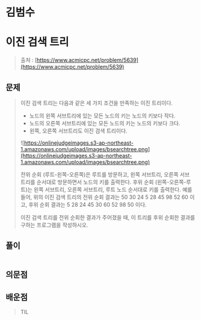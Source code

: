 # 김범수

# 이진 검색 트리

> 출처 : [https://www.acmicpc.net/problem/5639](https://www.acmicpc.net/problem/5639)
> 

## 문제

> 이진 검색 트리는 다음과 같은 세 가지 조건을 만족하는 이진 트리이다.
> 
> - 노드의 왼쪽 서브트리에 있는 모든 노드의 키는 노드의 키보다 작다.
> - 노드의 오른쪽 서브트리에 있는 모든 노드의 키는 노드의 키보다 크다.
> - 왼쪽, 오른쪽 서브트리도 이진 검색 트리이다.
> 
> ![https://onlinejudgeimages.s3-ap-northeast-1.amazonaws.com/upload/images/bsearchtree.png](https://onlinejudgeimages.s3-ap-northeast-1.amazonaws.com/upload/images/bsearchtree.png)
> 
> 전위 순회 (루트-왼쪽-오른쪽)은 루트를 방문하고, 왼쪽 서브트리, 오른쪽 서브 트리를 순서대로 방문하면서 노드의 키를 출력한다. 후위 순회 (왼쪽-오른쪽-루트)는 왼쪽 서브트리, 오른쪽 서브트리, 루트 노드 순서대로 키를 출력한다. 예를 들어, 위의 이진 검색 트리의 전위 순회 결과는 50 30 24 5 28 45 98 52 60 이고, 후위 순회 결과는 5 28 24 45 30 60 52 98 50 이다.
> 
> 이진 검색 트리를 전위 순회한 결과가 주어졌을 때, 이 트리를 후위 순회한 결과를 구하는 프로그램을 작성하시오.
> 

## 풀이

```python

```

> 
> 

## 의문점

## 배운점

> TIL
>